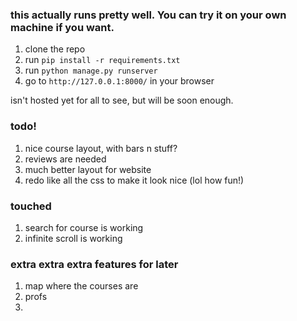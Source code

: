 ### this actually runs pretty well. You can try it on your own machine if you want.

1. clone the repo
2. run `pip install -r requirements.txt`
3. run `python manage.py runserver`
4. go to `http://127.0.0.1:8000/` in your browser

isn't hosted yet for all to see, but will be soon enough.

### todo!

1. nice course layout, with bars n stuff? 
2. reviews are needed
3. much better layout for website
4. redo like all the css to make it look nice (lol how fun!)

### touched
1. search for course is working
2. infinite scroll is working

### extra extra extra features for later
1. map where the courses are
2. profs
3. 